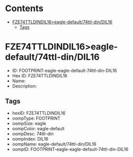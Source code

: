 



Contents
========

* [FZE74TTLDINDIL16>eagle-default/74ttl-din/DIL16](#fze74ttldindil16eagle-default74ttl-dindil16)
	* [Tags](#tags)

# FZE74TTLDINDIL16>eagle-default/74ttl-din/DIL16

- ID: FOOTPRINT-eagle-eagle-default-74ttl-din-DIL16
- Hex ID: FZE74TTLDINDIL16
- Name: 
- Description: 

## Tags

- hexID: FZE74TTLDINDIL16
- oompType: FOOTPRINT
- oompSize: eagle
- oompColor: eagle-default
- oompDesc: 74ttl-din
- oompIndex: DIL16
- oompName: eagle-default/74ttl-din/DIL16
- oompID: FOOTPRINT-eagle-eagle-default-74ttl-din-DIL16
